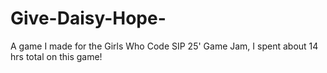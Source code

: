 # Give-Daisy-Hope-
A game I made for the Girls Who Code SIP 25' Game Jam, I spent about 14 hrs total on this game!
